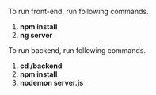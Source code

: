 To run front-end, run following commands.
1. **npm install**
2. **ng server**

To run backend, run following commands.
1. **cd /backend**
2. **npm install**
3. **nodemon server.js**

